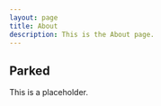 ```yaml
---
layout: page
title: About
description: This is the About page.
---
```

## Parked
This is a placeholder.
